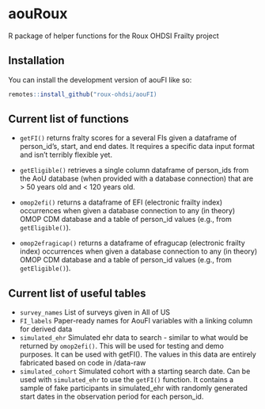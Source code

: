 
<!-- README.md is generated from README.Rmd. Please edit that file -->

# aouRoux

<!-- badges: start -->
<!-- badges: end -->

R package of helper functions for the Roux OHDSI Frailty project

## Installation

You can install the development version of aouFI like so:

``` r
remotes::install_github("roux-ohdsi/aouFI)
```

## Current list of functions

- `getFI()` returns fralty scores for a several FIs given a dataframe of
  person_id’s, start, and end dates. It requires a specific data input
  format and isn’t terribly flexible yet.

- `getEligible()` retrieves a single column dataframe of person_ids from
  the AoU database (when provided with a database connection) that are
  \> 50 years old and \< 120 years old.

- `omop2efi()` returns a dataframe of EFI (electronic frailty index)
  occurrences when given a database connection to any (in theory) OMOP
  CDM database and a table of person_id values (e.g., from
  `getEligible()`).

- `omop2efragicap()` returns a dataframe of efragucap (electronic
  frailty index) occurrences when given a database connection to any (in
  theory) OMOP CDM database and a table of person_id values (e.g., from
  `getEligible()`).

## Current list of useful tables

- `survey_names` List of surveys given in All of US
- `FI_labels` Paper-ready names for AouFI variables with a linking
  column for derived data
- `simulated_ehr` Simulated ehr data to search - similar to what would
  be returned by `omop2efi()`. This will be used for testing and demo
  purposes. It can be used with getFI(). The values in this data are
  entirely fabricated based on code in /data-raw
- `simulated_cohort` Simulated cohort with a starting search date. Can
  be used with `simulated_ehr` to use the `getFI()` function. It
  contains a sample of fake participants in simulated_ehr with randomly
  generated start dates in the observation period for each person_id.
